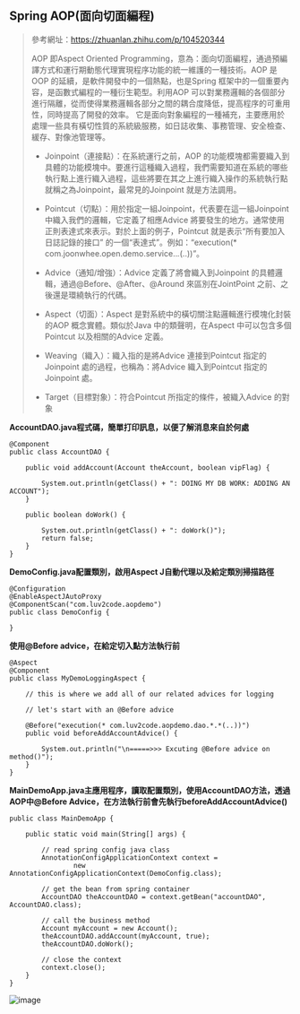 ## Spring AOP(面向切面編程)
>參考網址：https://zhuanlan.zhihu.com/p/104520344
>
>AOP 即Aspect Oriented Programming，意為：面向切面編程，通過預編譯方式和運行期動態代理實現程序功能的統一維護的一種技術。AOP 是OOP 的延續，是軟件開發中的一個熱點，也是Spring 框架中的一個重要內容，是函數式編程的一種衍生範型。利用AOP 可以對業務邏輯的各個部分進行隔離，從而使得業務邏輯各部分之間的耦合度降低，提高程序的可重用性，同時提高了開發的效率。
>它是面向對象編程的一種補充，主要應用於處理一些具有橫切性質的系統級服務，如日誌收集、事務管理、安全檢查、緩存、對像池管理等。
>
>* Joinpoint（連接點）：在系統運行之前，AOP 的功能模塊都需要織入到具體的功能模塊中。要進行這種織入過程，我們需要知道在系統的哪些執行點上進行織入過程，這些將要在其之上進行織入操作的系統執行點就稱之為Joinpoint，最常見的Joinpoint 就是方法調用。
>
>* Pointcut（切點）：用於指定一組Joinpoint，代表要在這一組Joinpoint 中織入我們的邏輯，它定義了相應Advice 將要發生的地方。通常使用正則表達式來表示。對於上面的例子，Pointcut 就是表示“所有要加入日誌記錄的接口” 的一個“表達式”。例如：“execution(* com.joonwhee.open.demo.service..*.*(..))”。
>
>* Advice（通知/增強）：Advice 定義了將會織入到Joinpoint 的具體邏輯，通過@Before、@After、@Around 來區別在JointPoint 之前、之後還是環繞執行的代碼。
>
>* Aspect（切面）：Aspect 是對系統中的橫切關注點邏輯進行模塊化封裝的AOP 概念實體。類似於Java 中的類聲明，在Aspect 中可以包含多個Pointcut 以及相關的Advice 定義。
>
>* Weaving（織入）：織入指的是將Advice 連接到Pointcut 指定的Joinpoint 處的過程，也稱為：將Advice 織入到Pointcut 指定的Joinpoint 處。
>
>* Target（目標對象）：符合Pointcut 所指定的條件，被織入Advice 的對象

**AccountDAO.java程式碼，簡單打印訊息，以便了解消息來自於何處**
```
@Component
public class AccountDAO {

	public void addAccount(Account theAccount, boolean vipFlag) {
		
		System.out.println(getClass() + ": DOING MY DB WORK: ADDING AN ACCOUNT");
	}
	
	public boolean doWork() {
		
		System.out.println(getClass() + ": doWork()");
		return false;
	}
}
```

**DemoConfig.java配置類別，啟用Aspect J自動代理以及給定類別掃描路徑**
```
@Configuration
@EnableAspectJAutoProxy
@ComponentScan("com.luv2code.aopdemo")
public class DemoConfig {

}
```
**使用@Before advice，在給定切入點方法執行前**
```
@Aspect
@Component
public class MyDemoLoggingAspect {

	// this is where we add all of our related advices for logging
	
	// let's start with an @Before advice
	
	@Before("execution(* com.luv2code.aopdemo.dao.*.*(..))")
	public void beforeAddAccountAdvice() {
		
		System.out.println("\n=====>>> Excuting @Before advice on method()");
	}
}
```
**MainDemoApp.java主應用程序，讀取配置類別，使用AccountDAO方法，透過AOP中@Before Advice，在方法執行前會先執行beforeAddAccountAdvice()**
```
public class MainDemoApp {

	public static void main(String[] args) {
		
		// read spring config java class
		AnnotationConfigApplicationContext context = 
				new AnnotationConfigApplicationContext(DemoConfig.class);
		
		// get the bean from spring container
		AccountDAO theAccountDAO = context.getBean("accountDAO", AccountDAO.class);
		
		// call the business method
		Account myAccount = new Account();
		theAccountDAO.addAccount(myAccount, true);
		theAccountDAO.doWork();
		
		// close the context
		context.close();
	}
}
```
![image](https://user-images.githubusercontent.com/101872264/216758807-739019c7-06d6-4d68-a6bd-ef7431b155c0.png)
